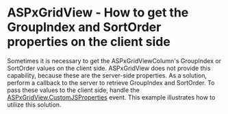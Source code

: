 # ASPxGridView - How to get the GroupIndex and SortOrder properties on the client side


<p>Sometimes it is necessary to get the ASPxGridViewColumn's GroupIndex or SortOrder values on the client side. ASPxGridView does not provide this capability, because these are the server-side properties. As a solution, perform a callback to the server to retrieve GroupIndex and SortOrder. To pass these values to the client side, handle the  <a href="http://documentation.devexpress.com/#AspNet/DevExpressWebASPxGridViewASPxGridView_CustomJSPropertiestopic"><u>ASPxGridView.CustomJSProperties</u></a> event. This example illustrates how to utilize this solution.</p>

<br/>


